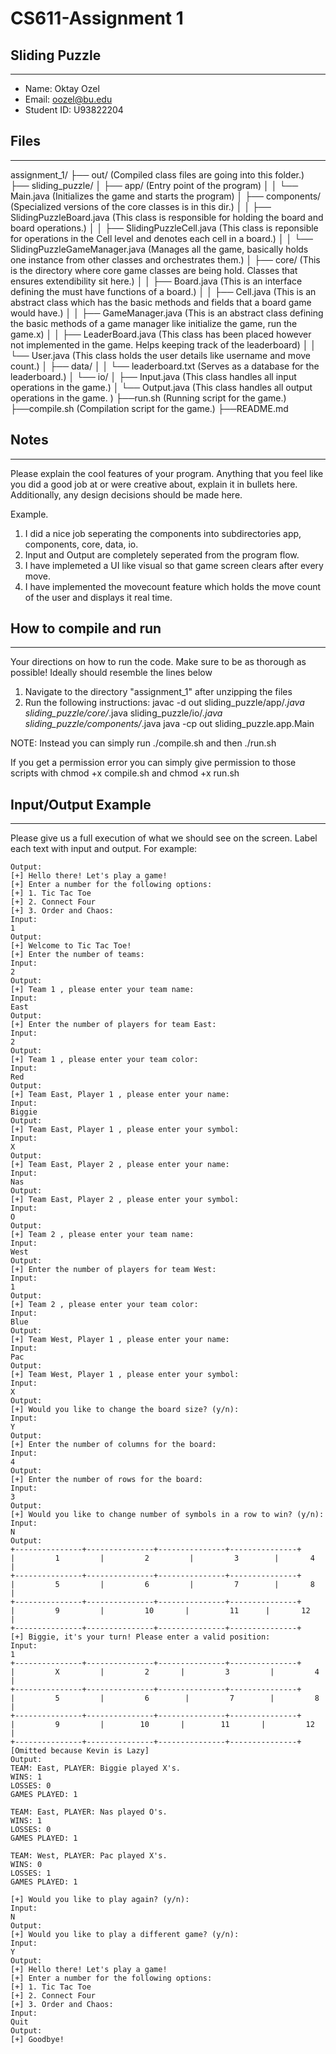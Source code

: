 # CS611-Assignment 1
## Sliding Puzzle
---------------------------------------------------------------------------
- Name: Oktay Ozel
- Email: oozel@bu.edu
- Student ID: U93822204

## Files 
---------------------------------------------------------------------------
assignment_1/ 
├── out/ (Compiled class files are going into this folder.)                          
├── sliding_puzzle/
│   ├── app/ (Entry point of the program)
│   │   └── Main.java (Initializes the game and starts the program)
│   ├── components/ (Specialized versions of the core classes is in this dir.)
│   │   ├── SlidingPuzzleBoard.java (This class is responsible for holding the board and board operations.)
│   │   ├── SlidingPuzzleCell.java (This class is reponsible for operations in the Cell level and denotes each cell in a board.)
│   │   └── SlidingPuzzleGameManager.java (Manages all the game, basically holds one instance from other classes and orchestrates them.)
│   ├── core/ (This is the directory where core game classes are being hold. Classes that ensures extendibility sit here.)
│   │   ├── Board.java (This is an interface defining the must have functions of a board.)
│   │   ├── Cell.java (This is an abstract class which has the basic methods and fields that a board game would have.)
│   │   ├── GameManager.java (This is an abstract class defining the basic methods of a game manager like initialize the game, run the game.x)
│   │   ├── LeaderBoard.java (This class has been placed however not implemented in the game. Helps keeping track of the leaderboard)
│   │   └── User.java (This class holds the user details like username and move count.)
│   ├── data/
│   │   └── leaderboard.txt (Serves as a database for the leaderboard.)
│   └── io/
│        ├── Input.java (This class handles all input operations in the game.)
│        └── Output.java (This class handles all output operations in the game. )
├──run.sh (Running script for the game.)
├──compile.sh (Compilation script for the game.)
├──README.md



## Notes
---------------------------------------------------------------------------
Please explain the cool features of your program. Anything that you feel like you did a good job at or were creative about, explain it in bullets here. Additionally, any design decisions should be made here.

Example.
1. I did a nice job seperating the components into subdirectories app, components, core, data, io. 
2. Input and Output are completely seperated from the program flow.
3. I have implemeted a UI like visual so that game screen clears after every move.
4. I have implemented the movecount feature which holds the move count of the user and displays it real time.

## How to compile and run
---------------------------------------------------------------------------
Your directions on how to run the code. Make sure to be as thorough as possible! Ideally should resemble the lines below

1. Navigate to the directory "assignment_1" after unzipping the files
2. Run the following instructions:
javac -d out sliding_puzzle/app/*.java sliding_puzzle/core/*.java sliding_puzzle/io/*.java sliding_puzzle/components/*.java
java -cp out sliding_puzzle.app.Main        


NOTE: Instead you can simply run ./compile.sh and then ./run.sh

If you get a permission error you can simply give permission to those scripts with chmod +x compile.sh and  chmod +x run.sh 

## Input/Output Example
---------------------------------------------------------------------------
Please give us a full execution of what we should see on the screen. Label each text with input and output. For example:

```
Output:
[+] Hello there! Let's play a game!
[+] Enter a number for the following options:
[+] 1. Tic Tac Toe
[+] 2. Connect Four
[+] 3. Order and Chaos: 
Input:
1
Output:
[+] Welcome to Tic Tac Toe!
[+] Enter the number of teams: 
Input:
2
Output:
[+] Team 1 , please enter your team name: 
Input:
East
Output:
[+] Enter the number of players for team East: 
Input:
2
Output:
[+] Team 1 , please enter your team color: 
Input:
Red
Output:
[+] Team East, Player 1 , please enter your name: 
Input:
Biggie
Output:
[+] Team East, Player 1 , please enter your symbol: 
Input:
X
Output:
[+] Team East, Player 2 , please enter your name: 
Input:
Nas
Output:
[+] Team East, Player 2 , please enter your symbol: 
Input:
O
Output:
[+] Team 2 , please enter your team name: 
Input:
West
Output:
[+] Enter the number of players for team West: 
Input:
1  
Output:
[+] Team 2 , please enter your team color: 
Input:
Blue
Output:
[+] Team West, Player 1 , please enter your name: 
Input:
Pac
Output:
[+] Team West, Player 1 , please enter your symbol: 
Input:
X
Output:
[+] Would you like to change the board size? (y/n):
Input:
Y
Output:
[+] Enter the number of columns for the board: 
Input:
4
Output:
[+] Enter the number of rows for the board: 
Input:
3
Output:
[+] Would you like to change number of symbols in a row to win? (y/n): 
Input:
N
Output:
+---------------+---------------+---------------+---------------+
|         1         |         2         |         3        |       4       |
+---------------+---------------+---------------+---------------+
|         5         |         6         |         7        |       8       |
+---------------+---------------+---------------+---------------+
|         9         |         10       |         11      |       12      |
+---------------+---------------+---------------+---------------+
[+] Biggie, it's your turn! Please enter a valid position: 
Input:
1
+---------------+---------------+---------------+---------------+
|         X         |         2       |         3         |         4         |
+---------------+---------------+---------------+---------------+
|         5         |         6        |         7        |         8         |
+---------------+---------------+---------------+---------------+
|         9         |        10       |        11       |         12        |
+---------------+---------------+---------------+---------------+
[Omitted because Kevin is Lazy]
Output:
TEAM: East, PLAYER: Biggie played X's.
WINS: 1
LOSSES: 0
GAMES PLAYED: 1

TEAM: East, PLAYER: Nas played O's.
WINS: 1
LOSSES: 0
GAMES PLAYED: 1

TEAM: West, PLAYER: Pac played X's.
WINS: 0
LOSSES: 1
GAMES PLAYED: 1

[+] Would you like to play again? (y/n):
Input:
N
Output:
[+] Would you like to play a different game? (y/n):
Input:
Y
Output:
[+] Hello there! Let's play a game!
[+] Enter a number for the following options:
[+] 1. Tic Tac Toe
[+] 2. Connect Four
[+] 3. Order and Chaos:
Input:
Quit
Output:
[+] Goodbye!
```

